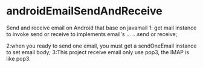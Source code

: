 # androidEmailSendAndReceive
Send and receive email on Android that base on javamail
1: get mail instance to invoke send or receive to implements email's …
…send or receive;

2:when you ready to send one email, you must get a sendOneEmail instance to set email body;
3:This project receive email only use pop3, the IMAP is like pop3.
